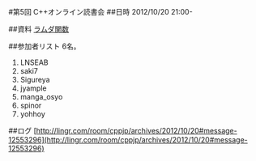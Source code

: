 #第5回 C++オンライン読書会
##日時
2012/10/20 21:00-


##資料
[ラムダ関数](/cppnow/2012.md#lambda-functions)


##参加者リスト
6名。

1. LNSEAB
2. saki7
3. Sigureya
4. jyample
5. manga_osyo
6. spinor
7. yohhoy


##ログ
[http://lingr.com/room/cppjp/archives/2012/10/20#message-12553296](http://lingr.com/room/cppjp/archives/2012/10/20#message-12553296)

